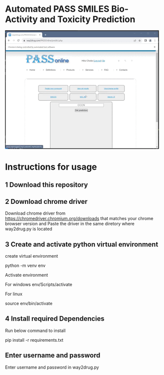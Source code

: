 # Automated PASS SMILES Bio-Activity and Toxicity Prediction

![](https://github.com/Hillul-Sutia/pass_automated/blob/main/PASS_selenium_frame.gif)

# Instructions for usage

## 1 Download this repository
## 2 Download chrome driver 
Download chrome driver from https://chromedriver.chromium.org/downloads that matches your chrome browser version and Paste the driver in the same diretory where way2drug.py is located

## 3 Create and activate python virtual environment
create virtual environment 

python -m venv env

Activate environment

For windows
env/Scripts/activate

For linux

source env/bin/activate

## 4 Install required Dependencies
Run below command to install

pip install -r requirements.txt

## Enter username and password
Enter username and password in way2drug.py


